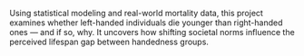 Using statistical modeling and real-world mortality data, this project examines whether left-handed individuals die younger than right-handed ones — and if so, why. It uncovers how shifting societal norms influence the perceived lifespan gap between handedness groups.
